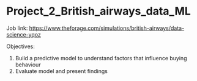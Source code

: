# Project_2_British_airways_data_ML
 Job link: https://www.theforage.com/simulations/british-airways/data-science-yqoz


Objectives:
1. Build a predictive model to understand factors that influence buying behaviour
2. Evaluate model and present findings
